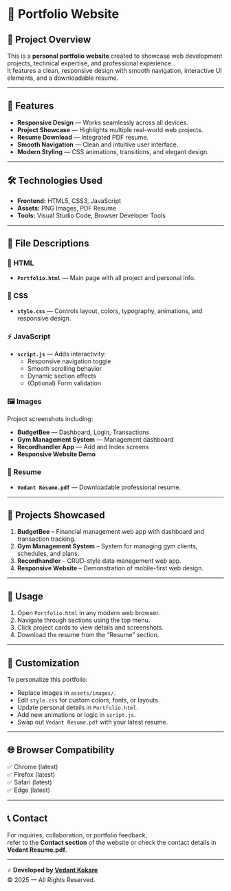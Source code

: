 # 💼 Portfolio Website

## 🧾 Project Overview
This is a **personal portfolio website** created to showcase web development projects, technical expertise, and professional experience.  
It features a clean, responsive design with smooth navigation, interactive UI elements, and a downloadable resume.

---

## 🚀 Features
- **Responsive Design** — Works seamlessly across all devices.
- **Project Showcase** — Highlights multiple real-world web projects.
- **Resume Download** — Integrated PDF resume.
- **Smooth Navigation** — Clean and intuitive user interface.
- **Modern Styling** — CSS animations, transitions, and elegant design.

---

## 🛠️ Technologies Used
- **Frontend:** HTML5, CSS3, JavaScript  
- **Assets:** PNG Images, PDF Resume  
- **Tools:** Visual Studio Code, Browser Developer Tools

---

## 📁 File Descriptions
### 🧩 HTML
- **`Portfolio.html`** — Main page with all project and personal info.

### 🎨 CSS
- **`style.css`** — Controls layout, colors, typography, animations, and responsive design.

### ⚡ JavaScript
- **`script.js`** — Adds interactivity:
  - Responsive navigation toggle
  - Smooth scrolling behavior
  - Dynamic section effects
  - (Optional) Form validation

### 🖼️ Images
Project screenshots including:
- **BudgetBee** — Dashboard, Login, Transactions  
- **Gym Management System** — Management dashboard  
- **Recordhandler App** — Add and Index screens  
- **Responsive Website Demo**

### 📄 Resume
- **`Vedant Resume.pdf`** — Downloadable professional resume.

---

## 🎯 Projects Showcased
1. **BudgetBee** – Financial management web app with dashboard and transaction tracking.  
2. **Gym Management System** – System for managing gym clients, schedules, and plans.  
3. **Recordhandler** – CRUD-style data management web app.  
4. **Responsive Website** – Demonstration of mobile-first web design.

---

## 📱 Usage
1. Open `Portfolio.html` in any modern web browser.  
2. Navigate through sections using the top menu.  
3. Click project cards to view details and screenshots.  
4. Download the resume from the “Resume” section.

---

## 🔧 Customization
To personalize this portfolio:
- Replace images in `assets/images/`.
- Edit `style.css` for custom colors, fonts, or layouts.
- Update personal details in `Portfolio.html`.
- Add new animations or logic in `script.js`.
- Swap out `Vedant Resume.pdf` with your latest resume.

---

## 🌐 Browser Compatibility
✅ Chrome (latest)  
✅ Firefox (latest)  
✅ Safari (latest)  
✅ Edge (latest)

---

## 📞 Contact
For inquiries, collaboration, or portfolio feedback,  
refer to the **Contact section** of the website or check the contact details in **Vedant Resume.pdf**.

---

⭐ **Developed by [Vedant Kokare](#)**  
© 2025 — All Rights Reserved.
